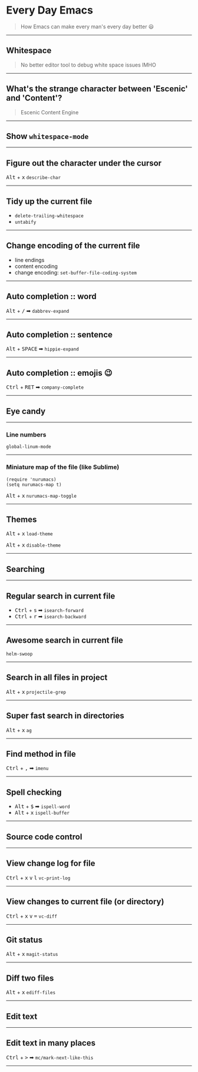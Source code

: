 # Every Day Emacs

> How Emacs can make every man's every day better 😃

---

## Whitespace

> No better editor tool to debug white space issues IMHO

---

## What's the strange character between 'Escenic' and 'Content'?

> Escenic Content Engine

---

## Show `whitespace-mode`

---

## Figure out the character under the cursor

<kbd>Alt</kbd> + <kbd>x</kbd> `describe-char`

---

## Tidy up the current file
- `delete-trailing-whitespace`
- `untabify`

---

## Change encoding of the current file
- line endings
- content encoding
- change encoding: `set-buffer-file-coding-system`

---

## Auto completion :: word

<kbd>Alt</kbd> + <kbd>/</kbd> ➡ `dabbrev-expand`

---

## Auto completion :: sentence

<kbd>Alt</kbd> + <kbd>SPACE</kbd> ➡ `hippie-expand`

---

## Auto completion :: emojis 😉

<kbd>Ctrl</kbd> + <kbd>RET</kbd> ➡ `company-complete`


---

## Eye candy

---

### Line numbers
`global-linum-mode`

---

### Miniature map of the file (like Sublime)
```
(require 'nurumacs)
(setq nurumacs-map t)
```

<kbd>Alt</kbd> + <kbd>x</kbd> `nurumacs-map-toggle`

---

## Themes

<kbd>Alt</kbd> + <kbd>x</kbd> `load-theme`

<kbd>Alt</kbd> + <kbd>x</kbd> `disable-theme`

---

## Searching

---

## Regular search in current file
- <kbd>Ctrl</kbd> + <kbd>s</kbd> ➡ `isearch-forward`
- <kbd>Ctrl</kbd> + <kbd>r</kbd> ➡ `isearch-backward`

---

## Awesome search in current file
`helm-swoop`

---

## Search in all files in project
<kbd>Alt</kbd> + <kbd>x</kbd> `projectile-grep`

---

## Super fast search in directories
<kbd>Alt</kbd> + <kbd>x</kbd> `ag`

---

## Find method in file

<kbd>Ctrl</kbd> + <kbd>,</kbd> ➡ `imenu`

---

## Spell checking

- <kbd>Alt</kbd> + <kbd>$</kbd> ➡ `ispell-word`
- <kbd>Alt</kbd> + <kbd>x</kbd> `ispell-buffer`

---

## Source code control

---

## View change log for file

<kbd>Ctrl</kbd> + <kbd>x</kbd> <kbd>v</kbd> <kbd>l</kbd> `vc-print-log`

---

## View changes to current file (or directory)

<kbd>Ctrl</kbd> + <kbd>x</kbd> <kbd>v</kbd> <kbd>=</kbd> `vc-diff`

---

## Git status

<kbd>Alt</kbd> + <kbd>x</kbd> `magit-status`

---

## Diff two files

<kbd>Alt</kbd> + <kbd>x</kbd> `ediff-files`

---

## Edit text

---

## Edit text in many places

<kbd>Ctrl</kbd> + <kbd>></kbd> ➡ `mc/mark-next-like-this`

---
